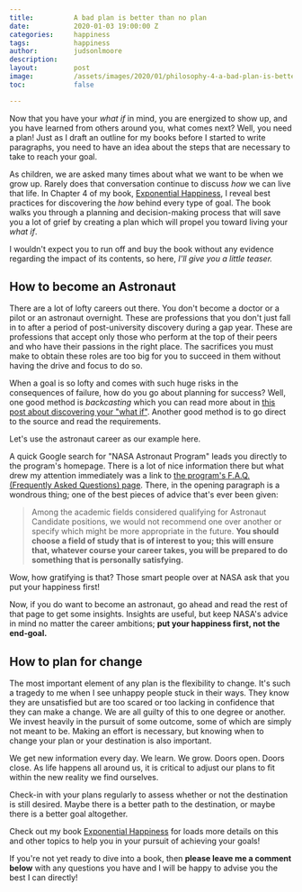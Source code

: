 ```yaml
---
title:			A bad plan is better than no plan
date:			2020-01-03 19:00:00 Z
categories:		happiness
tags:			happiness
author:			judsonlmoore
description:	
layout:			post
image:			/assets/images/2020/01/philosophy-4-a-bad-plan-is-better-than-no-plan.png
toc:			false

---
```


Now that you have your *what if* in mind, you are energized to show up, and you have learned from others around you, what comes next? Well, you need a plan! Just as I draft an outline for my books before I started to write paragraphs, you need to have an idea about the steps that are necessary to take to reach your goal.

As children, we are asked many times about what we want to be when we grow up. Rarely does that conversation continue to discuss *how* we can live that life. In Chapter 4 of my book, [Exponential Happiness](/book/), I reveal best practices for discovering the *how* behind every type of goal. The book walks you through a planning and decision-making process that will save you a lot of grief by creating a plan which will propel you toward living your *what if*.

I wouldn't expect you to run off and buy the book without any evidence regarding the impact of its contents, so here, *I'll give you a little teaser.*

## How to become an Astronaut

There are a lot of lofty careers out there. You don't become a doctor or a pilot or an astronaut overnight. These are professions that you don't just fall in to after a period of post-university discovery during a gap year. These are professions that accept only those who perform at the top of their peers and who have their passions in the right place. The sacrifices you must make to obtain these roles are too big for you to succeed in them without having the drive and focus to do so. 

When a goal is so lofty and comes with such huge risks in the consequences of failure, how do you go about planning for success? Well, one good method is *backcasting* which you can read more about in [this post about discovering your "what if"](/the-first-philosophy-find-your-what-if/). Another good method is to go direct to the source and read the requirements. 

Let's use the astronaut career as our example here.

A quick Google search for "NASA Astronaut Program" leads you directly to the program's homepage. There is a lot of nice information there but what drew my attention immediately was a link to [the program's F.A.Q. (Frequently Asked Questions) page](https://astronauts.nasa.gov/content/faq.htm). There, in the opening paragraph is a wondrous thing; one of the best pieces of advice that's ever been given:

>Among the academic fields considered qualifying for Astronaut Candidate positions, we would not recommend one over another or specify which might be more appropriate in the future. **You should choose a field of study that is of interest to you; this will ensure that, whatever course your career takes, you will be prepared to do something that is personally satisfying.**

Wow, how gratifying is that? Those smart people over at NASA ask that you put your happiness first! 

Now, if you do want to become an astronaut, go ahead and read the rest of that page to get some insights. Insights are useful, but keep NASA's advice in mind no matter the career ambitions; **put your happiness first, not the end-goal.** 

## How to plan for change

The most important element of any plan is the flexibility to change. It's such a tragedy to me when I see unhappy people stuck in their ways. They know they are unsatisfied but are too scared or too lacking in confidence that they can make a change. We are all guilty of this to one degree or another. We invest heavily in the pursuit of some outcome, some of which are simply not meant to be. Making an effort is necessary, but knowing when to change your plan or your destination is also important. 

We get new information every day. We learn. We grow. Doors open. Doors close. As life happens all around us, it is critical to adjust our plans to fit within the new reality we find ourselves.

Check-in with your plans regularly to assess whether or not the destination is still desired. Maybe there is a better path to the destination, or maybe there is a better goal altogether. 

Check out my book [Exponential Happiness](/book/) for loads more details on this and other topics to help you in your pursuit of achieving your goals! 

If you're not yet ready to dive into a book, then **please leave me a comment below** with any questions you have and I will be happy to advise you the best I can directly!